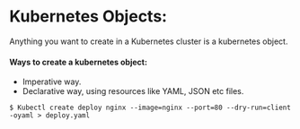 # Kubernetes Objects:

Anything you want to create in a Kubernetes cluster is a kubernetes object.

#### Ways to create a kubernetes object:
- Imperative way.
- Declarative way, using resources like YAML, JSON etc files.

` $ Kubectl create deploy nginx --image=nginx --port=80 --dry-run=client -oyaml > deploy.yaml `

